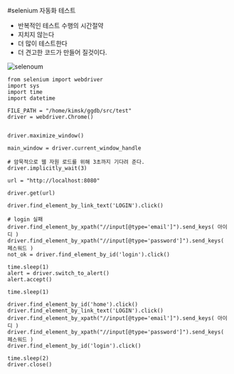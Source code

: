 #selenium 자동화 테스트

<!-- 첫 h1 이전 라인은 씨랩 본문에서 보이지 않게 설정하였습니다. -->
<!-- 첫 h1이 씨랩 글제목이 됩니다. 블럭 아닌 구간에서 샵(#) 하나 = 헤딩1(h1) -->

- 반복적인 테스트 수행의 시간절약
- 지치지 않는다
- 더 많이 테스트한다
- 더 견고한 코드가 만들어 질것이다.

![selenoum](https://miro.medium.com/max/875/0*IhrZfeyU392cwegW, 'selenium')
```
from selenium import webdriver
import sys
import time
import datetime

FILE_PATH = "/home/kimsk/ggdb/src/test"  
driver = webdriver.Chrome()


driver.maximize_window()

main_window = driver.current_window_handle

# 암묵적으로 웹 자원 로드를 위해 3초까지 기다려 준다.
driver.implicitly_wait(3)

url = "http://localhost:8080"

driver.get(url)

driver.find_element_by_link_text('LOGIN').click()

# login 실패
driver.find_element_by_xpath("//input[@type='email']").send_keys( 아이디 )
driver.find_element_by_xpath("//input[@type='password']").send_keys( 페스워드 )
not_ok = driver.find_element_by_id('login').click()

time.sleep(1)
alert = driver.switch_to_alert()
alert.accept()

time.sleep(1)

driver.find_element_by_id('home').click()
driver.find_element_by_link_text('LOGIN').click()
driver.find_element_by_xpath("//input[@type='email']").send_keys( 아이디 )
driver.find_element_by_xpath("//input[@type='password']").send_keys( 페스워드 )
driver.find_element_by_id('login').click()

time.sleep(2)
driver.close()
```
